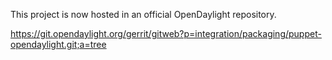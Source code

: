 This project is now hosted in an official OpenDaylight repository.

https://git.opendaylight.org/gerrit/gitweb?p=integration/packaging/puppet-opendaylight.git;a=tree
